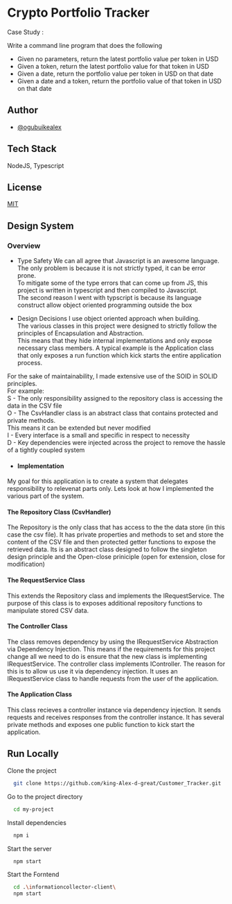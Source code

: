 
# Crypto Portfolio Tracker

Case Study :

Write a command line program that does the following

 - Given no parameters, return the latest portfolio value per token in USD
 - Given a token, return the latest portfolio value for that token in USD
 - Given a date, return the portfolio value per token in USD on that date
 - Given a date and a token, return the portfolio value of that token in USD on that date


## Author
- [@ogubuikealex](ogubuikealex@gmail.com)

## Tech Stack

NodeJS, Typescript

## License

[MIT](https://github.com/king-Alex-d-great/CryptoPortfolioManager)


## Design System

### Overview

- Type Safety
We can all agree that Javascript is an awesome language. The only problem is because it is not strictly typed, it can be error prone. 
<br /> To mitigate some of the type errors that can come up from JS, this project is written in typescript and then compiled to Javascript.
<br /> The second reason I went with typscript is because its language construct allow object oriented programming outside the box 

- Design Decisions
I use object oriented approach when building. <br />
The various classes in this project were designed to strictly follow the principles of Encapsulation and Abstraction. <br /> This means that they hide internal implementations and only expose necessary class members.
A typical example is the Application class that only exposes a run function which kick starts the entire application process.

For the sake of maintainability, I made extensive use of the SOID in SOLID principles.<br />
For example: <br />
S - The only responsibility assigned to the repository class is accessing the data in the CSV file <br />
O - The CsvHandler class is an abstract class that contains protected and private methods. <br>This means it can be extended but never modified <br />
I - Every interface is a small and specific in respect to necessity <br />
D - Key dependencies were injected across the project to remove the hassle of a tightly coupled system <br />

- #### Implementation

My goal for this application is to create a system that delegates responsibility to relevenat parts only.
Lets look at how I implemented the various part of the system.

#### The Repository Class (CsvHandler)
The Repository is the only class that has access to the the data store (in this case the csv file).
It has private properties and methods to set and store the content of the CSV file and then protected getter functions to expose the retrieved data.
Its is an abstract class designed to follow the singleton design principle and the Open-close priniciple (open for extension, close for modification)

#### The RequestService Class
This extends the Repository class and implements the IRequestService.
The purpose of this class is to exposes additional repository functions to manipulate stored CSV data.

#### The Controller Class
The class removes dependency by using the IRequestService Abstraction via Dependency Injection.
This means if the requirements for this project change all we need to do is ensure that the new class
is implementing IRequestService.
The controller class implements IController. The reason for this is to allow us use it via dependency injection.
It uses an IRequestService class to handle requests from the user of the application. 

#### The Application Class
This class recieves a controller instance via dependency injection. It sends requests and receives responses from the controller instance.
It has several private methods and exposes one public function to kick start the application.


## Run Locally

Clone the project

```bash
  git clone https://github.com/king-Alex-d-great/Customer_Tracker.git
```

Go to the project directory

```bash
  cd my-project
```

Install dependencies

```bash
  npm i
```

Start the server

```bash
  npm start
```

Start the Forntend


```bash
  cd .\informationcollector-client\
  npm start
```

